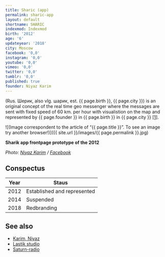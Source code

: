 ```yaml
---
title: Sharic (app)
permalink: sharic-app
layout: default
shortname: SHARIC
indexmod: Indexmod
birth: '2012'
age: '6'
updateyear: '2018'
city: Moscow
facebook: '0,0'
instagram: '0,0'
youtube: '0,0'
vimeo: '0,0'
twitter: '0,0'
tumblr: '0,0'
published: true
founder: Niyaz Karim
---
```


(Rus. Шерик, also vlg. шарик, est. {{ page.birth }}, {{ page.city }}) is an original concept of the real time geo messenger where the messages are sent with fixed speed of 60 km. per hour with visualistion on the map and represented by {{ page.founder }} in {{ page.birth }} in {{ page.city }} <span id="a1">[\[1\]](#f1)</span>.

![(Image correspondent to the article of “{{ page.title }}”. To see an image try another browser!)]({{ site.url }}/images/{{ page.permalink }}.jpg)

**Sharik app frontpage prototype of the 2012**

*Photo: [Niyaz Karim](index) / [Facebook](index)*

## Сonspectus

|Year|Staus|
|-|-|
|2012|Established and represented|
|2014|Suspended|
|2018|Redbranding|

## See also

+ [Karim, Niyaz](karim-niyaz)
+ [Lastik studio](lastik-studio)
+ [Saturn-radio](saturn-radio)
